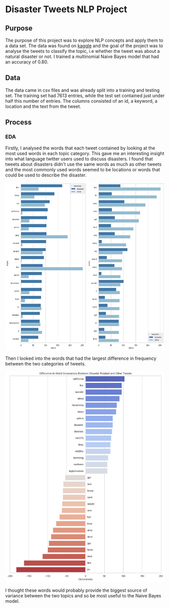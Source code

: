 # Disaster Tweets NLP Project

## Purpose

The purpose of this project was to explore NLP concepts and apply them to a data set. The data was found on
[kaggle](https://www.kaggle.com/c/nlp-getting-started) and the goal of the project was to analyse the tweets to classify the topic,
i.e whether the tweet was about a natural disaster or not. I trained a multinomial Naive Bayes model that had an accuracy of 0.80.

## Data

The data came in csv files and was already split into a training and testing set. The training set had 7613 entries, while the test
set contained just under half this number of entries. The columns consisted of an id, a keyword, a location and the text from the tweet.

## Process

### EDA

Firstly, I analysed the words that each tweet contained by looking at the most used words in each topic category. This gave me an
interesting insight into what language twitter users used to discuss disasters. I found that tweets about disasters didn't use the same 
words as much as other tweets and the most commonly used words seemed to be locations or words that could be used to describe the disaster.

<img src='images/token_frequencies.png'/>

Then I looked into the words that had the largest difference in frequency between the two categories of tweets.

<img src='images/token_frequency_differences.png' />

I thought these words would probably provide the biggest source of variance between the two topics and so be most useful to the Naive Bayes model.
